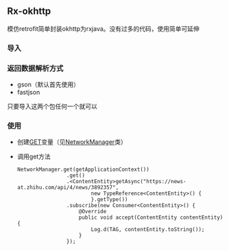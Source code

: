 ## Rx-okhttp
模仿retrofit简单封装okhttp为rxjava。没有过多的代码，使用简单可延伸


### 导入


### 返回数据解析方式
- gson（默认首先使用）
- fastjson

只要导入这两个包任何一个就可以

### 使用
- 创建[GET](/library/src/main/java/com/github/jokar/rx_okhttp/GET.java)变量（见[NetworkManager](/app/src/main/java/com/github/jokar/rx_okhttp/NetworkManager.java)类）

- 调用get方法
    ```
    NetworkManager.get(getApplicationContext())
                    .get()
                    .<ContentEntity>getAsync("https://news-at.zhihu.com/api/4/news/3892357",
                            new TypeReference<ContentEntity>() {
                            }.getType())
                    .subscribe(new Consumer<ContentEntity>() {
                        @Override
                        public void accept(ContentEntity contentEntity) {
                            Log.d(TAG, contentEntity.toString());
                        }
                    });
    ```